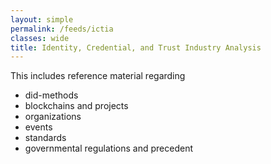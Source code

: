 ```yaml
---
layout: simple
permalink: /feeds/ictia
classes: wide
title: Identity, Credential, and Trust Industry Analysis
---
```

This includes
 reference material regarding
 * did-methods
 * blockchains and projects
 * organizations
 * events
 * standards
 * governmental regulations and precedent
